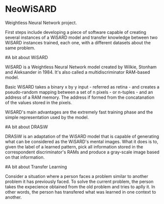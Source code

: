# NeoWiSARD
Weightless Neural Network project.

First steps include developing a piece of software capable of creating several instances of a WiSARD model and transfer knowledge between two WiSARD instances trained, each one, with a different datasets about the same problem.

#A bit about WiSARD

WiSARD is a Weightless Neural Network model created by Wilkie, Stonham and Aleksander in 1984. It's also called a multidiscriminator RAM-based model.

Basic WiSARD takes a binary x by y input - referred as retina - and creates a pseudo-random mapping between a set of n pixels - or n-tuples - and an address of a RAM memory. The address if formed from the concatanation of the values stored in the pixels.

WiSARD's main advantages are the extremely fast training phase and the simple representation used by the model.

#A bit about DRASiW

DRASiW is an adaptation of the WiSARD model that is capable of generating what can be considered as the WiSARD's mental images. What it does is to, given the label of a learned pattern, pick all information stored in the correspondent discriminator's RAMs and produce a gray-scale image based on that information.

#A bit about Transfer Learning

Consider a situation where a person faces a problem similar to another problem it has previously faced. To solve the current problem, the person takes the expecience obtained from the old problem and tries to aplly it. In other words, the person has transfered what was learned in one context to another.
